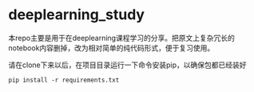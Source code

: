 # deeplearning_study

本repo主要是用于在deeplearning课程学习的分享。把原文上复杂冗长的notebook内容删掉，改为相对简单的纯代码形式，便于复习使用。

请在clone下来以后，在项目目录运行一下命令安装pip，以确保包都已经装好

```
pip install -r requirements.txt
```